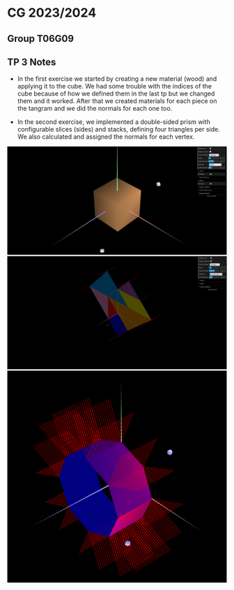 # CG 2023/2024

## Group T06G09

## TP 3 Notes

- In the first exercise we started by creating a new material (wood) and applying it to the cube. We had some trouble with the indices of the cube because of how we defined them in the last tp but we changed them and it worked. After that we created materials for each piece on the tangram and we did the normals for each one too.

- In the second exercise, we implemented a double-sided prism with configurable slices (sides) and stacks, defining four triangles per side. We also calculated and assigned the normals for each vertex.

![Screenshot 1](screenshots/cg-t06-g09-tp3-1.png)
![Screenshot 2](screenshots/cg-t06-g09-tp3-2.png)
![Screenshot 3](screenshots/cg-t06-g09-tp3-3.png)